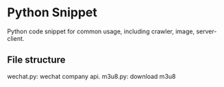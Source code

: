 # Python Snippet
Python code snippet for common usage, including crawler, image, server-client.

## File structure
wechat.py: wechat company api.
m3u8.py: download m3u8